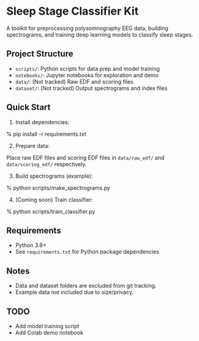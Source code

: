 # Sleep Stage Classifier Kit

A toolkit for preprocessing polysomnography EEG data, building spectrograms, and training deep learning models to classify sleep stages.

## Project Structure

- `scripts/`: Python scripts for data prep and model training
- `notebooks/`: Jupyter notebooks for exploration and demo
- `data/`: (Not tracked) Raw EDF and scoring files
- `dataset/`: (Not tracked) Output spectrograms and index files

## Quick Start

1. Install dependencies: 

% pip install -r requirements.txt

2. Prepare data:

Place raw EDF files and scoring EDF files in `data/raw_edf/` and `data/scoring_edf/` respectively.

3. Build spectrograms (example):

% python scripts/make_spectrograms.py

4. (Coming soon) Train classifier:

% python scripts/train_classifier.py

## Requirements

- Python 3.8+
- See `requirements.txt` for Python package dependencies

## Notes

- Data and dataset folders are excluded from git tracking.
- Example data not included due to size/privacy.

## TODO

- Add model training script
- Add Colab demo notebook
